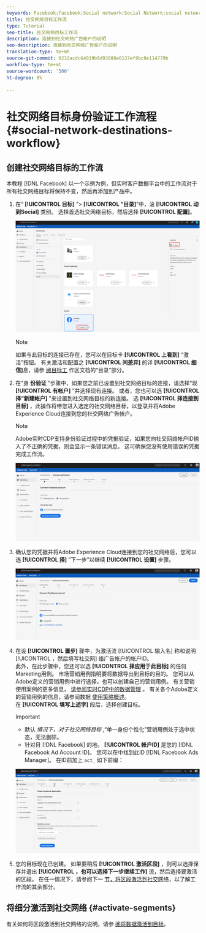 ```yaml
---
keywords: Facebook;facebook;Social network;Social Network;social network authentication;Social network authentication
title: 社交网络目标工作流
type: Tutorial
seo-title: 社交网络目标工作流
description: 连接到社交网络广告帐户的说明
seo-description: 连接到社交网络广告帐户的说明
translation-type: tm+mt
source-git-commit: 0232acdc64019b9d93888e8137ef9bc8e114779b
workflow-type: tm+mt
source-wordcount: '500'
ht-degree: 0%

---
```



# 社交网络目标身份验证工作流程 {#social-network-destinations-workflow}

## 创建社交网络目标的工作流

本教程 [!DNL Facebook] 以一个示例为例，但实时客户数据平台中的工作流对于所有社交网络目标将保持不变，然后再添加到产品中。

1. 在“ **[!UICONTROL 目标]** ”> **[!UICONTROL “目录]**”中，滚 **[!UICONTROL 动到Social]** 类别。 选择首选社交网络目标，然后选择 **[!UICONTROL 配置]**。

   ![连接到社交网络目标](/help/rtcdp/destinations/assets/facebook-catalog-view.png)

   >[!NOTE]
   >
   >如果与此目标的连接已存在，您可以在目标卡 **[!UICONTROL 上看到]** “激活”按钮。 有关激活和配置之 **[!UICONTROL 间差异]** 的详 **[!UICONTROL 细信]**&#x200B;息，请参 [阅目标工](/help/rtcdp/destinations/destinations-workspace.md#catalog) 作区文档的“目录”部分。

2. 在“身 **份验证** ”步骤中，如果您之前已设置到社交网络目标的连接，请选择“现 **[!UICONTROL 有帐户]** ”并选择现有连接。 或者，您也可以选 **[!UICONTROL 择“新建帐户]** ”来设置到社交网络目标的新连接。 选 **[!UICONTROL 择连接到目标]** ，此操作将带您进入选定的社交网络目标，以登录并将Adobe Experience Cloud连接到您的社交网络广告帐户。

   >[!NOTE]
   >
   >Adobe实时CDP支持身份验证过程中的凭据验证，如果您向社交网络帐户ID输入了不正确的凭据，则会显示一条错误消息。 这可确保您没有使用错误的凭据完成工作流。

   ![连接到社交网络目标——身份验证步骤](/help/rtcdp/destinations/assets/facebook-pre-connect-view.png)

3. 确认您的凭据并将Adobe Experience Cloud连接到您的社交网络后，您可以选 **[!UICONTROL 择]** “下一步”以继续 **[!UICONTROL 设置]** 步骤。

   ![已确认凭据](/help/rtcdp/destinations/assets/facebook-post-connection-view.png)

4. 在设 **[!UICONTROL 置步]** 骤中，为激活流 [!UICONTROL 输入名] 称和说明 [!UICONTROL ，然后填写社交网] 络广告帐户的帐户ID。 <br> 此外，在此步骤中，您还可以选 **[!UICONTROL 择应用于此目标]** 的任何Marketing用例。 市场营销用例指明要将数据导出到目标的目的。 您可以从Adobe定义的营销用例中进行选择，也可以创建自己的营销用例。 有关营销使用案例的更多信息， [请参阅实时CDP中的数据管理](/help/rtcdp/privacy/data-governance-overview.md#destinations) 。 有关各个Adobe定义的营销用例的信息，请参阅数据 [使用策略概述](/help/data-governance/policies/overview.md#core-actions)。 <br> 在 **[!UICONTROL 填写上述字]** 段后，选择创建目标。

   >[!IMPORTANT]
   >
   > * 默认 *情况下，对于社交网络目标* ,“单一身份个性化”营销用例处于选中状态，无法删除。
   > * 针对目 [!DNL Facebook] 的地。 **[!UICONTROL 帐户ID]** 是您的 [!DNL Facebook Ad Account ID]。 您可以在中找到此ID [!DNL Facebook Ads Manager]。 在ID前加上 `act_` 如下前缀：


   ![连接到社交网络目标——设置步骤](/help/rtcdp/destinations/assets/social-networks-setup-step.png)

5. 您的目标现在已创建。 如果要稍后 **[!UICONTROL 激活区段]** ，则可以选择保存并退出 **[!UICONTROL ，也可以选择下一步继续工作]** 流，然后选择要激活的区段。 在任一情况下，请参阅下一 [节，将区段激活到社交网](#activate-segments)络，以了解工作流的其余部分。

## 将细分激活到社交网络 {#activate-segments}

有关如何将区段激活到社交网络的说明，请参 [阅将数据激活到目标](/help/rtcdp/destinations/activate-destinations.md)。